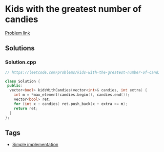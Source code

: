# Kids with the greatest number of candies

[Problem link](https://leetcode.com/problems/kids-with-the-greatest-number-of-candies/)

## Solutions


### Solution.cpp
```cpp
// https://leetcode.com/problems/kids-with-the-greatest-number-of-candies/

class Solution {
 public:
  vector<bool> kidsWithCandies(vector<int>& candies, int extra) {
    int m = *max_element(candies.begin(), candies.end());
    vector<bool> ret;
    for (int x : candies) ret.push_back(x + extra >= m);
    return ret;
  }
};
```
## Tags

* [Simple implementation](/Collections/simple-implementation.md#simple-implementation)
